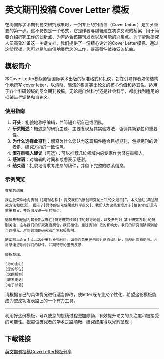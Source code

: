 # 英文期刊投稿 Cover Letter 模板

在向国际学术期刊提交研究成果时，一封专业的封面信（Cover Letter）是至关重要的第一步。这不仅仅是一个形式，它是作者与编辑建立初次交流的桥梁，用于简要介绍研究工作的创新点、为何适合该期刊发表以及可能的兴趣点。为了帮助研究人员高效准备这一关键文档，我们提供了一份精心设计的Cover Letter模板。通过这份模板，您可以更加自信地展示您的工作，提高稿件被接受的机会。

## 模板简介

本Cover Letter模板遵循国际学术出版的标准格式和礼仪，旨在引导作者如何结构化地撰写 cover letter，以清晰、简洁的语言突出论文的核心价值和适宜性。适用于各个科研领域的英文期刊投稿，无论是自然科学还是社会科学，都能找到适用的框架进行调整和自定义。

### 使用指南

1. **开头**：礼貌地称呼编辑，并简短介绍自己或团队。
2. **研究概述**：概述您的研究主题、主要发现及其实验方法，强调其新颖性和重要性。
3. **为什么选择此期刊**：解释为什么您认为这篇稿件适合目标期刊，包括期刊的读者群、研究方向的一致性等。
4. **潜在审稿人建议**（可选）：可以推荐几位领域内的专家作为潜在审稿人。
5. **感谢语**：对编辑的时间和考虑表示感谢。
6. **结束语**：礼貌地请求考虑您的稿件，并留下完整的联系信息。

### 示例简览

```
尊敬的编辑，

我在此荣幸地向贵刊《[期刊名称]》提交我们的原创研究论文“[论文题目]”。本文通过[简述研究方法和发现]，揭示了[具体的研究成果或科学意义]，我们认为这些发现对于[相关领域]具有重要意义，并将激发进一步的探讨。

选择贵刊是因为其长期以来在[特定研究领域]中的领导地位，以及贵刊对[某个研究方向]的特别关注，这与我们的研究高度契合。我们相信，通过贵刊广泛的影响力，我们的研究能够得到恰当的曝光，对同领域的研究者产生积极影响。

随函附上论文全文以及必要的补充材料。如果您需要任何额外信息或讨论，我随时愿意提供。非常感谢您考虑我们的稿件，并期待您的宝贵反馈。

顺祝商祺，

[您的全名]  
[您的职位]  
[您的机构]  
[联系电话]  
[电子邮箱]
```

请根据自己的具体情况进行适当修改，使letter既专业又个性化。希望这份模板能成为您成功发表路上的一个有力工具。

---

利用好这份模板，可以使您的投稿过程更加顺畅，有效提升论文的关注度和被接受的可能性。祝每位研究者的学术之路顺畅，研究成果得以光辉呈现！

## 下载链接

[英文期刊投稿CoverLetter模板分享](https://pan.quark.cn/s/c43ba53fcfdd)